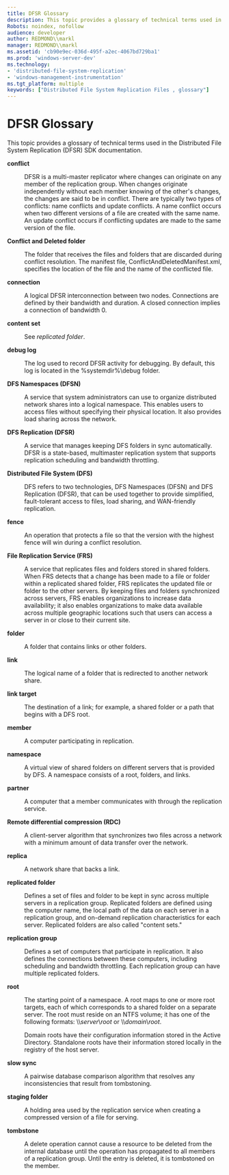 ```yaml
---
title: DFSR Glossary
description: This topic provides a glossary of technical terms used in the Distributed File System Replication (DFSR) SDK documentation.
Robots: noindex, nofollow
audience: developer
author: REDMOND\\markl
manager: REDMOND\\markl
ms.assetid: 'cb90e9ec-036d-495f-a2ec-4067bd729ba1'
ms.prod: 'windows-server-dev'
ms.technology:
- 'distributed-file-system-replication'
- 'windows-management-instrumentation'
ms.tgt_platform: multiple
keywords: ["Distributed File System Replication Files , glossary"]
---
```


# DFSR Glossary

This topic provides a glossary of technical terms used in the Distributed File System Replication (DFSR) SDK documentation.

<dl> <dt>

<span id="fs.dfsr_glossary_conflict"></span><span id="FS.DFSR_GLOSSARY_CONFLICT"></span>**conflict**
</dt> <dd>

DFSR is a multi-master replicator where changes can originate on any member of the replication group. When changes originate independently without each member knowing of the other's changes, the changes are said to be in conflict. There are typically two types of conflicts: name conflicts and update conflicts. A name conflict occurs when two different versions of a file are created with the same name. An update conflict occurs if conflicting updates are made to the same version of the file.

</dd> <dt>

<span id="fs.dfsr_glossary_conflict_directory"></span><span id="FS.DFSR_GLOSSARY_CONFLICT_DIRECTORY"></span>**Conflict and Deleted folder**
</dt> <dd>

The folder that receives the files and folders that are discarded during conflict resolution. The manifest file, ConflictAndDeletedManifest.xml, specifies the location of the file and the name of the conflicted file.

</dd> <dt>

<span id="fs.dfsr_glossary_connection"></span><span id="FS.DFSR_GLOSSARY_CONNECTION"></span>**connection**
</dt> <dd>

A logical DFSR interconnection between two nodes. Connections are defined by their bandwidth and duration. A closed connection implies a connection of bandwidth 0.

</dd> <dt>

<span id="fs.dfsr_glossary_content_set"></span><span id="FS.DFSR_GLOSSARY_CONTENT_SET"></span>**content set**
</dt> <dd>

See *replicated folder*.

</dd> <dt>

<span id="fs.dfsr_glossary_activity_log"></span><span id="FS.DFSR_GLOSSARY_ACTIVITY_LOG"></span>**debug log**
</dt> <dd>

The log used to record DFSR activity for debugging. By default, this log is located in the %systemdir%\\debug folder.

</dd> <dt>

<span id="fs.dfsr_glossary_dfsn"></span><span id="FS.DFSR_GLOSSARY_DFSN"></span>**DFS Namespaces (DFSN)**
</dt> <dd>

A service that system administrators can use to organize distributed network shares into a logical namespace. This enables users to access files without specifying their physical location. It also provides load sharing across the network.

</dd> <dt>

<span id="fs.dfsr_glossary_dfsr"></span><span id="FS.DFSR_GLOSSARY_DFSR"></span>**DFS Replication (DFSR)**
</dt> <dd>

A service that manages keeping DFS folders in sync automatically. DFSR is a state-based, multimaster replication system that supports replication scheduling and bandwidth throttling.

</dd> <dt>

<span id="fs.dfsr_glossary_dfs"></span><span id="FS.DFSR_GLOSSARY_DFS"></span>**Distributed File System (DFS)**
</dt> <dd>

DFS refers to two technologies, DFS Namespaces (DFSN) and DFS Replication (DFSR), that can be used together to provide simplified, fault-tolerant access to files, load sharing, and WAN-friendly replication.

</dd> <dt>

<span id="fs.dfsr_glossary_fence"></span><span id="FS.DFSR_GLOSSARY_FENCE"></span>**fence**
</dt> <dd>

An operation that protects a file so that the version with the highest fence will win during a conflict resolution.

</dd> <dt>

<span id="fs.dfsr_glossary_frs"></span><span id="FS.DFSR_GLOSSARY_FRS"></span>**File Replication Service (FRS)**
</dt> <dd>

A service that replicates files and folders stored in shared folders. When FRS detects that a change has been made to a file or folder within a replicated shared folder, FRS replicates the updated file or folder to the other servers. By keeping files and folders synchronized across servers, FRS enables organizations to increase data availability; it also enables organizations to make data available across multiple geographic locations such that users can access a server in or close to their current site.

</dd> <dt>

<span id="fs.dfsr_glossary_folder"></span><span id="FS.DFSR_GLOSSARY_FOLDER"></span>**folder**
</dt> <dd>

A folder that contains links or other folders.

</dd> <dt>

<span id="fs.dfsr_glossary_link"></span><span id="FS.DFSR_GLOSSARY_LINK"></span>**link**
</dt> <dd>

The logical name of a folder that is redirected to another network share.

</dd> <dt>

<span id="fs.dfsr_glossary_link_target"></span><span id="FS.DFSR_GLOSSARY_LINK_TARGET"></span>**link target**
</dt> <dd>

The destination of a link; for example, a shared folder or a path that begins with a DFS root.

</dd> <dt>

<span id="fs.dfsr_glossary_member"></span><span id="FS.DFSR_GLOSSARY_MEMBER"></span>**member**
</dt> <dd>

A computer participating in replication.

</dd> <dt>

<span id="fs.dfsr_glossary_namespace"></span><span id="FS.DFSR_GLOSSARY_NAMESPACE"></span>**namespace**
</dt> <dd>

A virtual view of shared folders on different servers that is provided by DFS. A namespace consists of a root, folders, and links.

</dd> <dt>

<span id="fs.dfsr_glossary_partner"></span><span id="FS.DFSR_GLOSSARY_PARTNER"></span>**partner**
</dt> <dd>

A computer that a member communicates with through the replication service.

</dd> <dt>

<span id="fs.dfsr_glossary_rdc"></span><span id="FS.DFSR_GLOSSARY_RDC"></span>**Remote differential compression (RDC)**
</dt> <dd>

A client-server algorithm that synchronizes two files across a network with a minimum amount of data transfer over the network.

</dd> <dt>

<span id="fs.dfsr_glossary_replica"></span><span id="FS.DFSR_GLOSSARY_REPLICA"></span>**replica**
</dt> <dd>

A network share that backs a link.

</dd> <dt>

<span id="fs.dfsr_glossary_replicated_folder"></span><span id="FS.DFSR_GLOSSARY_REPLICATED_FOLDER"></span>**replicated folder**
</dt> <dd>

Defines a set of files and folder to be kept in sync across multiple servers in a replication group. Replicated folders are defined using the computer name, the local path of the data on each server in a replication group, and on-demand replication characteristics for each server. Replicated folders are also called "content sets."

</dd> <dt>

<span id="fs.dfsr_glossary_replication_group"></span><span id="FS.DFSR_GLOSSARY_REPLICATION_GROUP"></span>**replication group**
</dt> <dd>

Defines a set of computers that participate in replication. It also defines the connections between these computers, including scheduling and bandwidth throttling. Each replication group can have multiple replicated folders.

</dd> <dt>

<span id="fs.dfsr_glossary_root"></span><span id="FS.DFSR_GLOSSARY_ROOT"></span>**root**
</dt> <dd>

The starting point of a namespace. A root maps to one or more root targets, each of which corresponds to a shared folder on a separate server. The root must reside on an NTFS volume; it has one of the following formats: \\\\*server*\\*root* or \\\\*domain*\\*root*.

Domain roots have their configuration information stored in the Active Directory. Standalone roots have their information stored locally in the registry of the host server.

</dd> <dt>

<span id="fs.dfsr_glossary_slow_sync"></span><span id="FS.DFSR_GLOSSARY_SLOW_SYNC"></span>**slow sync**
</dt> <dd>

A pairwise database comparison algorithm that resolves any inconsistencies that result from tombstoning.

</dd> <dt>

<span id="fs.dfsr_glossary_staging_directory"></span><span id="FS.DFSR_GLOSSARY_STAGING_DIRECTORY"></span>**staging folder**
</dt> <dd>

A holding area used by the replication service when creating a compressed version of a file for serving.

</dd> <dt>

<span id="fs.dfsr_glossary_tombstone"></span><span id="FS.DFSR_GLOSSARY_TOMBSTONE"></span>**tombstone**
</dt> <dd>

A delete operation cannot cause a resource to be deleted from the internal database until the operation has propagated to all members of a replication group. Until the entry is deleted, it is tombstoned on the member.

</dd> </dl>

 

 




